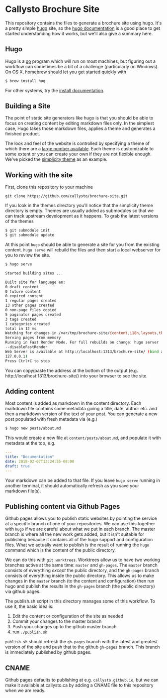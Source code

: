 # Callysto Brochure Site

This repository contains the files to generate a brochure site using hugo. It's
a pretty simple [hugo](https://gohugo.io/) site, so the [hugo
documentation](https://gohugo.io/documentation/) is a good place to get started
understanding how it works, but we'll also give a summary here.

## Hugo

Hugo is a [go](https://golang.org/) program which will run on most machines, but
figuring out a workflow can sometimes be a bit of a challenge (particularly on
Windows). On OS X, homebrew should let you get started quickly with 

```bash
$ brew install hug
```

For other systems, try the [install
documentation](https://gohugo.io/getting-started/installing/).

## Building a Site

The point of static site generators like hugo is that you should be able to
focus on creating content by editing markdown files only. In the simplest case,
Hugo takes those markdown files, applies a theme and generates a finished
product.

The look and feel of the website is controlled by specifying a theme of which
there are a [large number available](https://themes.gohugo.io/). Each theme is
customizable to some extent or you can create your own if they are not flexible
enough. We've picked the [simplicity
theme](https://themes.gohugo.io/simplicity/) as an example.



## Working with the site

First, clone this repository to your machine
```
git clone https://github.com/callysto/brochure-site.git
```
If you look in the themes directory you'll notice that the simplicity theme
directory is empty. Themes are usually added as submodules so that we can track
upstream development as it happens. To grab the latest versions of the themes

```bash
$ git submodule init
$ git submodule update
```

At this point `hugo` should be able to generate a site for you from the existing
content. `hugo serve` will rebuild the files and then start a local webserver
for you to review the site.

```bash
$ hugo serve

Started building sites ...

Built site for language en:
0 draft content
0 future content
0 expired content
1 regular pages created
13 other pages created
0 non-page files copied
5 paginator pages created
3 tags created
1 categories created
total in 12 ms
Watching for changes in /var/tmp/brochure-site/{content,i18n,layouts,themes}
Serving pages from memory
Running in Fast Render Mode. For full rebuilds on change: hugo server
--disableFastRender
Web Server is available at http://localhost:1313/brochure-site/ (bind address
127.0.0.1)
Press Ctrl+C to stop
```

You can copy/paste the address at the bottom of the output (e.g.
http://localhost:1313/brochure-site/) into your browser to see the site.


## Adding content

Most content is added as markdown in the content directory. Each markdown file
contains some metadata giving a title, date, author etc. and then a markdown
version of the text of your post. You can generate a new post populated with
fresh metadata via (e.g.)

```bash
$ hugo new posts/about.md
```

This would create a new file at `content/posts/about.md`, and populate it with
metadata at the top, e.g.

```yaml
---
title: "Documentation"
date: 2018-02-07T13:24:55-08:00
draft: true
---
```

Your markdown can be added to that file. If you leave `hugo serve` running in
another terminal, it should automatically refresh as you save your markdown
file(s).

## Publishing content via Github Pages

Github pages allows you to publish static websites by pointing the service at a
specific branch of one of your repositories. We can use this together with
`hugo` if we are careful about what we put in each branch. The master branch is
where all the new work gets added, but it isn't suitable for publishing because
it contains all of the hugo support and configuration files. What we actually
want to publish is the result of running the `hugo` command which is the content
of the public directory.

We can do this with `git worktrees`. Worktrees allow us to have two working
branches active at the same time: `master` and `gh-pages`.  The `master` branch
consists of everything *except* the public directory, and the `gh-pages` branch
consists of everything inside the public directory. This allows us to make
changes in the `master` branch (to the content and configuration) then run hugo
and publish the results in the `gh-pages` branch (the public directory) via
github pages.

The publish.sh script in this directory manages some of this workflow. To use
it, the basic idea is:

  1. Edit the content or configuration of the site as needed
  2. Commit your changes to the master branch
  3. Push your changes up to the github master branch
  4. run `./publish.sh`

`publish.sh` should refresh the `gh-pages` branch with the latest and greatest
version of the site and push that to the github `gh-pages` branch. This branch
is immediately published by github pages.

## CNAME

Github pages defaults to publishing at e.g. `callysto.github.io`, but we can
make it available at callysto.ca by adding a CNAME file to this repository when
we are ready.
